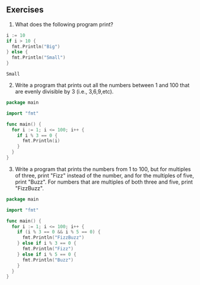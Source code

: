 ## Exercises

1. What does the following program print?

```go
i := 10
if i > 10 {
  fmt.Println("Big")
} else {
  fmt.Println("Small")
}
```

```
Small
```

2. Write a program that prints out all the numbers between 1 and 100 that are evenly divisible by 3 (i.e., 3,6,9,etc).

```go
package main

import "fmt"

func main() {
  for i := 1; i <= 100; i++ {
    if i % 3 == 0 {
      fmt.Println(i)
    }
  }
}
```

3. Write a program that prints the numbers from 1 to 100, but for multiples of three, print "Fizz" instead of the number, and for the multiples of five, print "Buzz". For numbers that are multiples of both three and five, print "FizzBuzz".

```go
package main

import "fmt"

func main() {
  for i := 1; i <= 100; i++ {
    if (i % 3 == 0 && i % 5 == 0) {
      fmt.Println("FizzBuzz")
    } else if i % 3 == 0 {
      fmt.Println("Fizz")
    } else if i % 5 == 0 {
      fmt.Println("Buzz")
    }
  }
}
```
